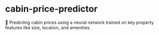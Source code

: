 # cabin-price-predictor
🏡 Predicting cabin prices using a neural network trained on key property features like size, location, and amenities.
